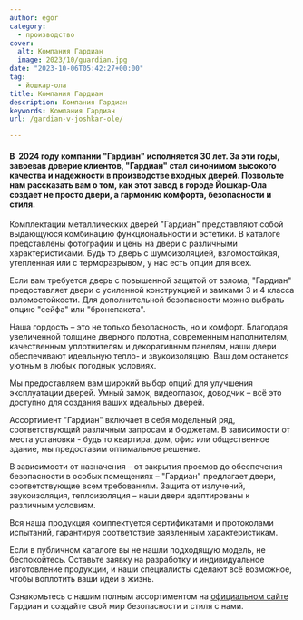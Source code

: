 ```yaml
---
author: egor
category:
  - производство
cover:
  alt: Компания Гардиан
  image: 2023/10/guardian.jpg
date: "2023-10-06T05:42:27+00:00"
tag:
  - йошкар-ола
title: Компания Гардиан
description: Компания Гардиан
keywords: Компания Гардиан
url: /gardian-v-joshkar-ole/

---
```

#### В  2024 году компании "Гардиан" исполняется 30 лет. За эти годы, завоевав доверие клиентов, "Гардиан" стал синонимом высокого качества и надежности в производстве входных дверей. Позвольте нам рассказать вам о том, как этот завод в городе Йошкар-Ола создает не просто двери, а гармонию комфорта, безопасности и стиля.

Комплектации металлических дверей "Гардиан" представляют собой выдающуюся комбинацию функциональности и эстетики. В каталоге представлены фотографии и цены на двери с различными характеристиками. Будь то дверь с шумоизоляцией, взломостойкая, утепленная или с терморазрывом, у нас есть опции для всех.

Если вам требуется дверь с повышенной защитой от взлома, "Гардиан" предоставляет двери с усиленной конструкцией и замками 3 и 4 класса взломостойкости. Для дополнительной безопасности можно выбрать опцию "сейфа" или "бронепакета".

Наша гордость – это не только безопасность, но и комфорт. Благодаря увеличенной толщине дверного полотна, современным наполнителям, качественным уплотнителям и декоративным панелям, наши двери обеспечивают идеальную тепло\- и звукоизоляцию. Ваш дом останется уютным в любых погодных условиях.

Мы предоставляем вам широкий выбор опций для улучшения эксплуатации дверей. Умный замок, видеоглазок, доводчик – всё это доступно для создания ваших идеальных дверей.

Ассортимент "Гардиан" включает в себя модельный ряд, соответствующий различным запросам и бюджетам. В зависимости от места установки \- будь то квартира, дом, офис или общественное здание, мы предоставим оптимальное решение.

В зависимости от назначения – от закрытия проемов до обеспечения безопасности в особых помещениях – "Гардиан" предлагает двери, соответствующие всем требованиям. Защита от излучений, звукоизоляция, теплоизоляция – наши двери адаптированы к различным условиям.

Вся наша продукция комплектуется сертификатами и протоколами испытаний, гарантируя соответствие заявленным характеристикам.

Если в публичном каталоге вы не нашли подходящую модель, не беспокойтесь. Оставьте заявку на разработку и индивидуальное изготовление продукции, и наши специалисты сделают всё возможное, чтобы воплотить ваши идеи в жизнь.

Ознакомьтесь с нашим полным ассортиментом на [официальном сайте](https://guardian.ru/) Гардиан и создайте свой мир безопасности и стиля с нами.
